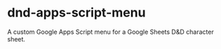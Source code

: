 dnd-apps-script-menu
====================
A custom Google Apps Script menu for a Google Sheets D&D character sheet.
